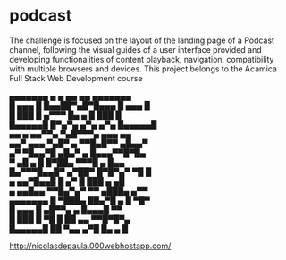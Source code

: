 # podcast
The challenge is focused on the layout of the landing page of a Podcast channel, following the visual guides of a user interface provided and developing functionalities of content playback, navigation, compatibility with multiple browsers and devices. This project belongs to the Acamica Full Stack Web Development course

   ▄▄▄▄▄▄▄  ▄  ▄ ▄▄   ▄▄ ▄▄▄▄▄▄▄  
   █ ▄▄▄ █ █▄▄██▀▄█▀█▄▄▄ █ ▄▄▄ █  
   █ ███ █ ▄▀▀▀  █▄    ▄ █ ███ █  
   █▄▄▄▄▄█ █▀▄▀▄ ▄▀▄ ▄▀▄ █▄▄▄▄▄█  
   ▄▄ ▄  ▄▄▀▀▄ ▀▄█▀▀▀▄   ▄▄▄ ▄▄   
   ▄▄▀ ▄▄▄ ▀▄█▀ ▄  ▀▀█▄█▀▀ ▄█▄▄▀  
   ▄▀ ▀█▄▄▀█   ▄█▄▀ ▄ █▄▄▄▀▀█▀█▄  
   ▀  ▄█ ▄ █ █▀██▄  ▀▀▀█ ▄   █▄▄  
   █▄▀▀▀█▄▄█▀ ▄▀██▀ █▀█▀▄▀ ▀█ █   
   ▄ ▄▄▀█▄▄█ █  ▄▀ █    ███ ▄ ▄█  
   ▄ ▄▄█▄▄  ▀▀█▄▀▄▀ ▀▀ ▄███▄ ▄▀▀  
   ▄▄▄▄▄▄▄ █ ▀███▄ ██▄▀█ ▄ █ ▀█▀  
   █ ▄▄▄ █   ▄█▀▀▄  ▄  █▄▄▄█ ▀▀   
   █ ███ █ ▀█ █ ██  ▄▄   ▀▀█▀█▀▄  
   █▄▄▄▄▄█ ██ ▀▄▄ ▄▀█  █▄   ▄ █   
                                  
http://nicolasdepaula.000webhostapp.com/

